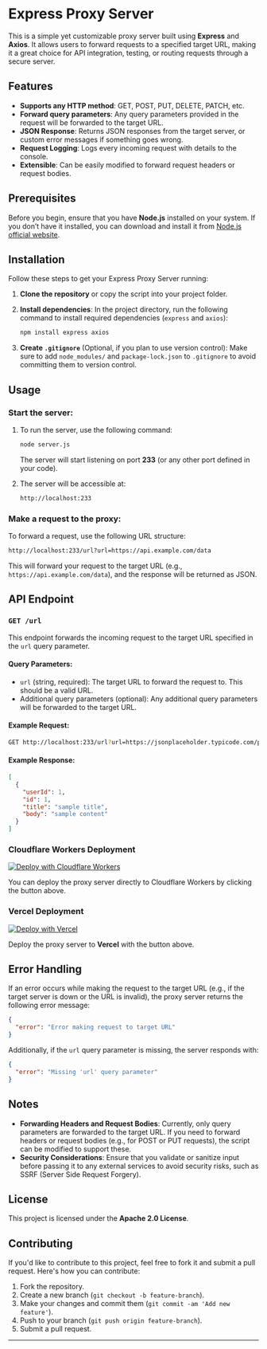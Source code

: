 # Express Proxy Server

This is a simple yet customizable proxy server built using **Express** and **Axios**. It allows users to forward requests to a specified target URL, making it a great choice for API integration, testing, or routing requests through a secure server.

## Features
- **Supports any HTTP method**: GET, POST, PUT, DELETE, PATCH, etc.
- **Forward query parameters**: Any query parameters provided in the request will be forwarded to the target URL.
- **JSON Response**: Returns JSON responses from the target server, or custom error messages if something goes wrong.
- **Request Logging**: Logs every incoming request with details to the console.
- **Extensible**: Can be easily modified to forward request headers or request bodies.

## Prerequisites
Before you begin, ensure that you have **Node.js** installed on your system. If you don’t have it installed, you can download and install it from [Node.js official website](https://nodejs.org/).

## Installation
Follow these steps to get your Express Proxy Server running:

1. **Clone the repository** or copy the script into your project folder.

2. **Install dependencies**:
   In the project directory, run the following command to install required dependencies (`express` and `axios`):
   ```sh
   npm install express axios
   ```

3. **Create `.gitignore`** (Optional, if you plan to use version control):
   Make sure to add `node_modules/` and `package-lock.json` to `.gitignore` to avoid committing them to version control.

## Usage

### Start the server:
1. To run the server, use the following command:
   ```sh
   node server.js
   ```
   The server will start listening on port **233** (or any other port defined in your code).

2. The server will be accessible at:
   ```sh
   http://localhost:233
   ```

### Make a request to the proxy:
To forward a request, use the following URL structure:

```sh
http://localhost:233/url?url=https://api.example.com/data
```

This will forward your request to the target URL (e.g., `https://api.example.com/data`), and the response will be returned as JSON.

## API Endpoint

### `GET /url`
This endpoint forwards the incoming request to the target URL specified in the `url` query parameter.

#### Query Parameters:
- `url` (string, required): The target URL to forward the request to. This should be a valid URL.
- Additional query parameters (optional): Any additional query parameters will be forwarded to the target URL.

#### Example Request:
```sh
GET http://localhost:233/url?url=https://jsonplaceholder.typicode.com/posts
```

#### Example Response:
```json
[
  {
    "userId": 1,
    "id": 1,
    "title": "sample title",
    "body": "sample content"
  }
]
```

### Cloudflare Workers Deployment

[![Deploy with Cloudflare Workers](https://deploy.workers.cloudflare.com/button)](https://deploy.workers.cloudflare.com/?url=https://github.com/Aazann/Express-Proxy-Server)

You can deploy the proxy server directly to Cloudflare Workers by clicking the button above.

### Vercel Deployment

[![Deploy with Vercel](https://vercel.com/button)](https://vercel.com/new/clone?repository-url=https://github.com/Aazann/Express-Proxy-Server)

Deploy the proxy server to **Vercel** with the button above.

## Error Handling
If an error occurs while making the request to the target URL (e.g., if the target server is down or the URL is invalid), the proxy server returns the following error message:

```json
{
  "error": "Error making request to target URL"
}
```

Additionally, if the `url` query parameter is missing, the server responds with:

```json
{
  "error": "Missing 'url' query parameter"
}
```

## Notes
- **Forwarding Headers and Request Bodies**: Currently, only query parameters are forwarded to the target URL. If you need to forward headers or request bodies (e.g., for POST or PUT requests), the script can be modified to support these.
- **Security Considerations**: Ensure that you validate or sanitize input before passing it to any external services to avoid security risks, such as SSRF (Server Side Request Forgery).

## License
This project is licensed under the **Apache 2.0 License**.

## Contributing
If you'd like to contribute to this project, feel free to fork it and submit a pull request. Here's how you can contribute:
1. Fork the repository.
2. Create a new branch (`git checkout -b feature-branch`).
3. Make your changes and commit them (`git commit -am 'Add new feature'`).
4. Push to your branch (`git push origin feature-branch`).
5. Submit a pull request.

---
